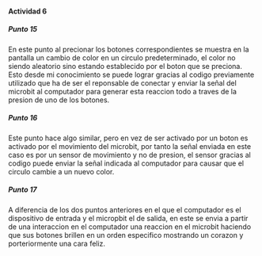 #### Actividad 6
##### Punto 15
En este punto al precionar los botones correspondientes se muestra en la pantalla un cambio de color en un circulo predeterminado, el color no siendo aleatorio sino estando establecido por el boton que se preciona. 
Esto desde mi conocimiento se puede lograr gracias al codigo previamente utilizado que ha de ser el reponsable de conectar y enviar la señal del microbit al computador para generar esta reaccion todo a traves de la
presion de uno de los botones. 
##### Punto 16
Este punto hace algo similar, pero en vez de ser activado por un boton es activado por el movimiento del microbit, por tanto la señal enviada en este caso es por un sensor de movimiento y no de presion, el sensor gracias
al codigo puede enviar la señal indicada al computador para causar que el circulo cambie a un nuevo color. 
##### Punto 17 
A diferencia de los dos puntos anteriores en el que el computador es el dispositivo de entrada y el micropbit el de salida, en este se envia a partir de una interaccion en el computador una reaccion en el microbit
haciendo que sus botones brillen en un orden especifico mostrando un corazon y porteriormente una cara feliz. 
